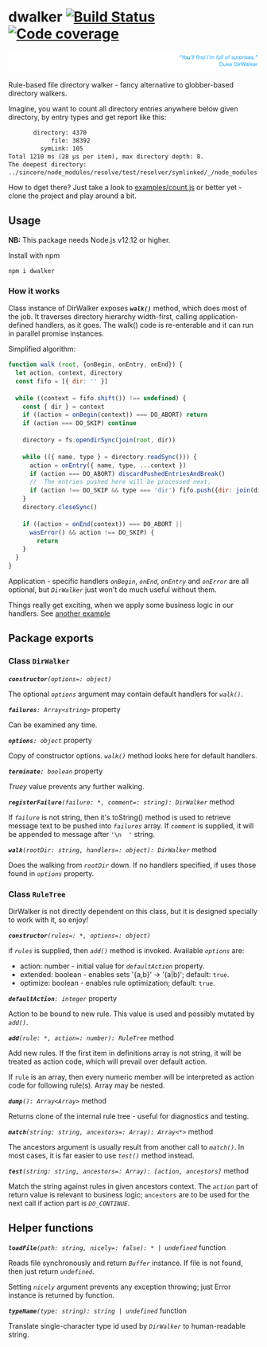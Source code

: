 # dwalker [![Build Status](https://travis-ci.org/valango/duke.svg?branch=master)](https://travis-ci.org/valango/duke) [![Code coverage](https://codecov.io/gh/valango/duke/branch/master/graph/badge.svg)](https://codecov.io/gh/valango/duke)

![](assets/quote.png)

Rule-based file directory walker - fancy 
alternative to globber-based directory walkers.

Imagine, you want to count all directory entries anywhere below given directory,
by entry types and get report like this:
```
       directory: 4370
            file: 38392
         symLink: 105
Total 1210 ms (28 µs per item), max directory depth: 8.
The deepest directory:
../sincere/node_modules/resolve/test/resolver/symlinked/_/node_modules
```

How to dget there? Just take a look to
[examples/count.js](examples/count.js) 
or better yet - clone the project and play around a bit.

## Usage
**NB:** This package needs Node.js v12.12 or higher.

Install with npm

```
npm i dwalker
```

### How it works
Class instance of DirWalker exposes **_`walk()`_** method,
which does most of the job. It traverses directory hierarchy width-first,
calling application-defined handlers, as it goes. The walk() code
is re-enterable and it can run in parallel promise instances.

Simplified algorithm:
```javascript
function walk (root, {onBegin, onEntry, onEnd}) {
  let action, context, directory
  const fifo = [{ dir: '' }]

  while ((context = fifo.shift()) !== undefined) {
    const { dir } = context
    if ((action = onBegin(context)) === DO_ABORT) return
    if (action === DO_SKIP) continue

    directory = fs.opendirSync(join(root, dir))

    while (({ name, type } = directory.readSync())) {
      action = onEntry({ name, type, ...context })
      if (action === DO_ABORT) discardPushedEntriesAndBreak()
      //  The entries pushed here will be processed next.
      if (action !== DO_SKIP && type === 'dir') fifo.push({dir: join(dir, name)})
    }
    directory.closeSync()

    if ((action = onEnd(context)) === DO_ABORT ||
      wasError() && action !== DO_SKIP) {
        return
    }
  }
}
```
Application - specific handlers _`onBegin`_, _`onEnd`_, _`onEntry`_ and 
_`onError`_ are all optional, but 
_`DirWalker`_ just won't do much useful without them.

Things really get exciting, when we apply some business logic in our handlers.
See [another example](examples/list.js)

## Package exports
### Class `DirWalker`
**_`constructor`_**_`(options=: object)`_

The optional _`options`_ argument may contain default handlers for _`walk()`_.

**_`failures`_**_`: Array<string>`_ property

Can be examined any time.

**_`options`_**_`: object`_ property

Copy of constructor options. _`walk()`_ method looks here for default handlers.

**_`terminate`_**_`: boolean`_ property

_Truey_ value prevents any further walking.

**_`registerFailure`_**_`(failure: *, comment=: string): DirWalker`_ method

If _`failure`_ is not string, then it's toString() method is used to
retrieve message text to be pushed into _`failures`_ array.
If _`comment`_ is supplied, it will be appended to message after `'\n  '` string.

**_`walk`_**_`(rootDir: string, handlers=: object): DirWalker`_ method

Does the walking from _`rootDir`_ down.
If no handlers specified, if uses those found in _`options`_ property.

### Class `RuleTree`

DirWalker is not directly dependent on this class, but it is designed specially
to work with it, so enjoy!

**_`constructor`_**_`(rules=: *, options=: object)`_

if _`rules`_ is supplied, then _`add()`_ method is invoked. Available _`options`_ are:
   * action: number    - initial value for _`defaultAction`_ property.
   * extended: boolean - enables sets '{a,b}' -> '(a|b)'; default: `true`.
   * optimize: boolean - enables rule optimization; default: `true`.

**_`defaultAction`_**_`: integer`_ property

Action to be bound to new rule. This value is used and possibly mutated by _`add()`_.

**_`add`_**_`(rule: *, action=: number): RuleTree`_ method

Add new rules. If the first item in definitions array is not string,
it will be treated as action code, which will prevail over default action.

If `rule` is an array, then every numeric member will be interpreted as
action code for following rule(s). Array may be nested.

**_`dump`_**_`(): Array<Array>`_ method

Returns clone of the internal rule tree - useful for diagnostics and testing.

**_`match`_**_`(string: string, ancestors=: Array): Array<*>`_ method

The ancestors argument is usually result from another call to _`match()`_.
In most cases, it is far easier to use _`test()`_ method instead.

**_`test`_**_`(string: string, ancestors=: Array): [action, ancestors]`_ method

Match the string against rules in given ancestors context. The _`action`_
part of return value is relevant to business logic; `ancestors` are
to be used for the next call if action part is _`DO_CONTINUE`_.

## Helper functions
**_`loadFile`_**_`(path: string, nicely=: false): * | undefined`_ function

Reads file synchronously and return _`Buffer`_ instance.
If file is not found, then just return _`undefined`_.

Setting _`nicely`_ argument prevents any exception throwing; just Error instance
is returned by function.

**_`typeName`_**_`(type: string): string | undefined`_ function

Translate single-character type id used by _`DirWalker`_ to human-readable string.
